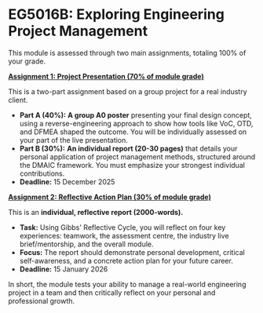 # EG5016B: Exploring Engineering Project Management

This module is assessed through two main assignments, totaling 100% of your grade.

[**Assignment 1: Project Presentation (70% of module grade)**](referance%20docuemnts/Assignment%201%20EG5016B_canvas-1.pdf)

This is a two-part assignment based on a group project for a real industry client.
*   **Part A (40%):** **A group A0 poster** presenting your final design concept, using a reverse-engineering approach to show how tools like VoC, OTD, and DFMEA shaped the outcome. You will be individually assessed on your part of the live presentation.
*   **Part B (30%):** **An individual report (20-30 pages)** that details your personal application of project management methods, structured around the DMAIC framework. You must emphasize your strongest individual contributions.
*   **Deadline:** 15 December 2025

[**Assignment 2: Reflective Action Plan (30% of module grade)**](referance%20docuemnts/Assignment%202%20EG5016B_canvas.pdf)

This is an **individual, reflective report (2000-words).**
*   **Task:** Using Gibbs' Reflective Cycle, you will reflect on four key experiences: teamwork, the assessment centre, the industry live brief/mentorship, and the overall module.
*   **Focus:** The report should demonstrate personal development, critical self-awareness, and a concrete action plan for your future career.
*   **Deadline:** 15 January 2026

In short, the module tests your ability to manage a real-world engineering project in a team and then critically reflect on your personal and professional growth.
